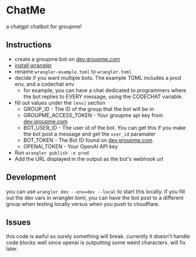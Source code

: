 # ChatMe

a chatgpt chatbot for groupme!

## Instructions

- create a groupme bot on [dev.groupme.com](https://dev.groupme.com/) 
- [install wrangler](https://developers.cloudflare.com/workers/wrangler/install-and-update/)
- rename `wrangler-example.toml` to `wrangler.toml`
- decide if you want multiple bots. The example TOML includes a prod env, and a codechat env
  - for example, you can have a chat dedicated to programmers where the bot replies to EVERY message, using the CODECHAT variable.
- fill out values under the `[env]` section
  - GROUP_ID - The ID of the group that the bot will be in
  - GROUPME_ACCESS_TOKEN - Your groupme api key from [dev.groupme.com](https://dev.groupme.com/)
  - BOT_USER_ID - The user id of the bot. You can get this if you make the bot post a message and get the `user_id` paramater
  - BOT_TOKEN - The Bot ID found on [dev.groupme.com](https://dev.groupme.com/)
  - OPENAI_TOKEN - Your OpenAI API key 
- Run `wrangler publish -e prod`
- Add the URL displayed in the output as the bot's webhook url

## Development

you can use `wrangler dev --env=dev --local` to start this locally. if you fill out the dev vars in wrangler.toml, you can have the bot post to a different group when testing locally versus when you push to cloudflare.

## Issues

this code is awful so surely something will break. currently it doesn't handle code blocks well since openai is outputting some weird characters. will fix later.

